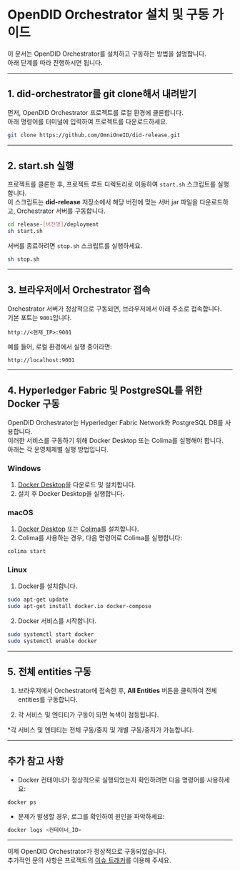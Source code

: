 # OpenDID Orchestrator 설치 및 구동 가이드

이 문서는 OpenDID Orchestrator를 설치하고 구동하는 방법을 설명합니다.  
아래 단계를 따라 진행하시면 됩니다.

---

## 1. did-orchestrator를 git clone해서 내려받기

먼저, OpenDID Orchestrator 프로젝트를 로컬 환경에 클론합니다.  
아래 명령어를 터미널에 입력하여 프로젝트를 다운로드하세요.

```bash
git clone https://github.com/OmniOneID/did-release.git
```

---

## 2. start.sh 실행

프로젝트를 클론한 후, 프로젝트 루트 디렉토리로 이동하여 `start.sh` 스크립트를 실행합니다.  
이 스크립트는 **did-release** 저장소에서 해당 버전에 맞는 서버 jar 파일을 다운로드하고, Orchestrator 서버를 구동합니다.

```bash
cd release-[버전명]/deployment
sh start.sh
```

서버를 종료하려면 `stop.sh` 스크립트를 실행하세요.

```bash
sh stop.sh
```

---

## 3. 브라우저에서 Orchestrator 접속

Orchestrator 서버가 정상적으로 구동되면, 브라우저에서 아래 주소로 접속합니다.  
기본 포트는 `9001`입니다.

```
http://<현재_IP>:9001
```

예를 들어, 로컬 환경에서 실행 중이라면:  
```
http://localhost:9001
```

---

## 4. Hyperledger Fabric 및 PostgreSQL를 위한 Docker 구동

OpenDID Orchestrator는 Hyperledger Fabric Network와 PostgreSQL DB를 사용합니다.  
이러한 서비스를 구동하기 위해 Docker Desktop 또는 Colima를 실행해야 합니다.  
아래는 각 운영체제별 실행 방법입니다.

### Windows
1. [Docker Desktop](https://www.docker.com/products/docker-desktop)을 다운로드 및 설치합니다.  
2. 설치 후 Docker Desktop을 실행합니다.  

### macOS
1. [Docker Desktop](https://www.docker.com/products/docker-desktop) 또는 [Colima](https://github.com/abiosoft/colima)를 설치합니다.  
2. Colima를 사용하는 경우, 다음 명령어로 Colima를 실행합니다:  
```bash
colima start
```

### Linux
1. Docker를 설치합니다.  
```bash
sudo apt-get update
sudo apt-get install docker.io docker-compose
```
2. Docker 서비스를 시작합니다.  
```bash
sudo systemctl start docker
sudo systemctl enable docker
```

---

## 5. 전체 entities 구동

1. 브라우저에서 Orchestrator에 접속한 후, **All Entities** 버튼을 클릭하여 전체 entities를 구동합니다.  

2. 각 서비스 및 엔티티가 구동이 되면 녹색이 점등됩니다.

*각 서비스 및 엔티티는 전체 구동/중지 및 개별 구동/중지가 가능합니다.

---

## 추가 참고 사항

- Docker 컨테이너가 정상적으로 실행되었는지 확인하려면 다음 명령어를 사용하세요:  
```bash
docker ps
```
- 문제가 발생할 경우, 로그를 확인하여 원인을 파악하세요:  
```bash
docker logs <컨테이너_ID>
```

---

이제 OpenDID Orchestrator가 정상적으로 구동되었습니다.  
추가적인 문의 사항은 프로젝트의 [이슈 트래커](https://github.com/OmnioneId/did-orchestrator/issues)를 이용해 주세요.